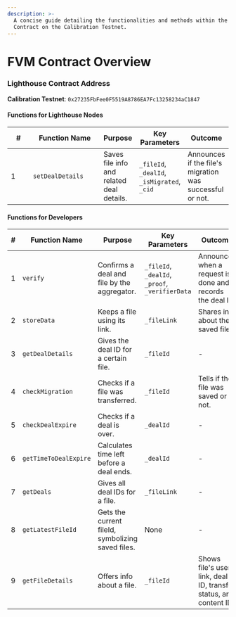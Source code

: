 ```yaml
---
description: >-
  A concise guide detailing the functionalities and methods within the FVM
  Contract on the Calibration Testnet.
---
```


# FVM Contract Overview

### Lighthouse Contract Address

**Calibration Testnet**: `0x27235FbFee0F5519A8786EA7Fc13258234aC1847`

#### Functions for Lighthouse Nodes

<table><thead><tr><th width="62">#</th><th width="178">Function Name</th><th>Purpose</th><th>Key Parameters</th><th>Outcome</th></tr></thead><tbody><tr><td>1</td><td><code>setDealDetails</code></td><td>Saves file info and related deal details.</td><td><code>_fileId</code>, <code>_dealId</code>, <code>_isMigrated</code>, <code>_cid</code></td><td>Announces if the file's migration was successful or not.</td></tr></tbody></table>

#### Functions for Developers

<table><thead><tr><th width="69">#</th><th width="208">Function Name</th><th width="159">Purpose</th><th width="155">Key Parameters</th><th>Outcome</th></tr></thead><tbody><tr><td>1</td><td><code>verify</code></td><td>Confirms a deal and file by the aggregator.</td><td><code>_fileId</code>, <code>_dealId</code>, <code>_proof</code>, <code>_verifierData</code></td><td>Announces when a request is done and records the deal ID.</td></tr><tr><td>2</td><td><code>storeData</code></td><td>Keeps a file using its link.</td><td><code>_fileLink</code></td><td>Shares info about the saved file.</td></tr><tr><td>3</td><td><code>getDealDetails</code></td><td>Gives the deal ID for a certain file.</td><td><code>_fileId</code></td><td>-</td></tr><tr><td>4</td><td><code>checkMigration</code></td><td>Checks if a file was transferred.</td><td><code>_fileId</code></td><td>Tells if the file was saved or not.</td></tr><tr><td>5</td><td><code>checkDealExpire</code></td><td>Checks if a deal is over.</td><td><code>_dealId</code></td><td>-</td></tr><tr><td>6</td><td><code>getTimeToDealExpire</code></td><td>Calculates time left before a deal ends.</td><td><code>_dealId</code></td><td>-</td></tr><tr><td>7</td><td><code>getDeals</code></td><td>Gives all deal IDs for a file.</td><td><code>_fileLink</code></td><td>-</td></tr><tr><td>8</td><td><code>getLatestFileId</code></td><td>Gets the current fileId, symbolizing saved files.</td><td>None</td><td>-</td></tr><tr><td>9</td><td><code>getFileDetails</code></td><td>Offers info about a file.</td><td><code>_fileId</code></td><td>Shows file's user, link, deal ID, transfer status, and content ID.</td></tr></tbody></table>
